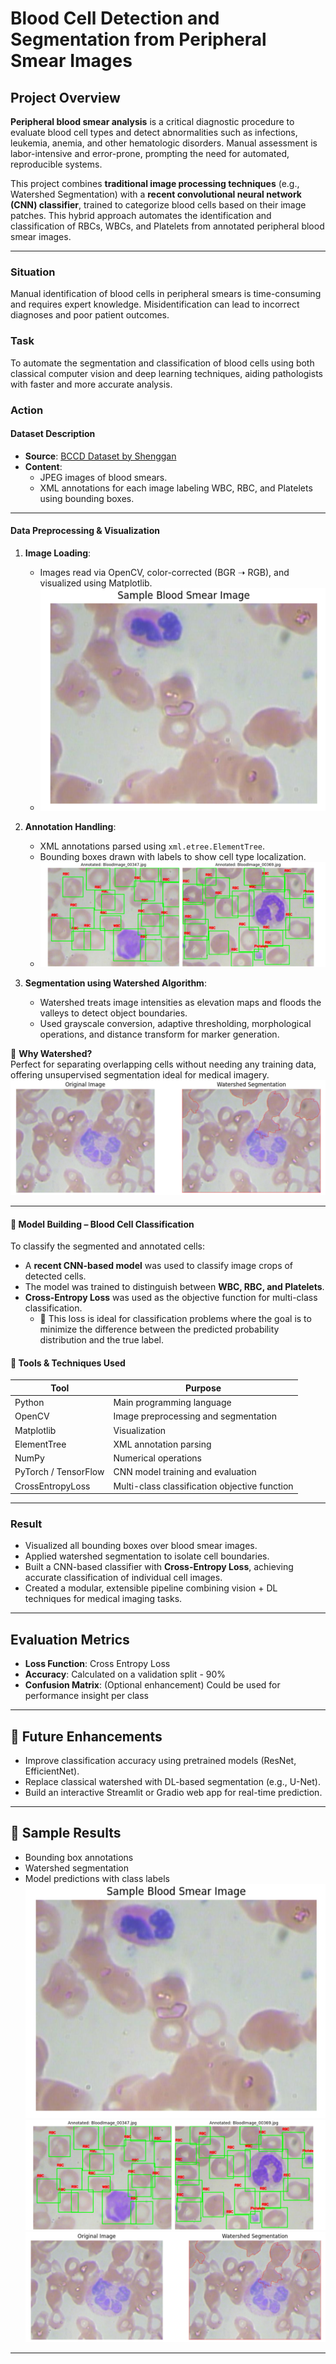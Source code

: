 # Blood Cell Detection and Segmentation from Peripheral Smear Images

## Project Overview

**Peripheral blood smear analysis** is a critical diagnostic procedure to evaluate blood cell types and detect abnormalities such as infections, leukemia, anemia, and other hematologic disorders. Manual assessment is labor-intensive and error-prone, prompting the need for automated, reproducible systems.

This project combines **traditional image processing techniques** (e.g., Watershed Segmentation) with a **recent convolutional neural network (CNN) classifier**, trained to categorize blood cells based on their image patches. This hybrid approach automates the identification and classification of RBCs, WBCs, and Platelets from annotated peripheral blood smear images.

---


### **Situation**
Manual identification of blood cells in peripheral smears is time-consuming and requires expert knowledge. Misidentification can lead to incorrect diagnoses and poor patient outcomes.

###  **Task**
To automate the segmentation and classification of blood cells using both classical computer vision and deep learning techniques, aiding pathologists with faster and more accurate analysis.

###  **Action**

####  Dataset Description

- **Source**: [BCCD Dataset by Shenggan](https://github.com/Shenggan/BCCD_Dataset)
- **Content**:
  - JPEG images of blood smears.
  - XML annotations for each image labeling WBC, RBC, and Platelets using bounding boxes.

---

####  Data Preprocessing & Visualization

1. **Image Loading**:
   - Images read via OpenCV, color-corrected (BGR ➝ RGB), and visualized using Matplotlib.
   - ![Smear Demo](media/demo01.png)

2. **Annotation Handling**:
   - XML annotations parsed using `xml.etree.ElementTree`.
   - Bounding boxes drawn with labels to show cell type localization.
   - ![Smear Demo](media/demo02.png)

3. **Segmentation using Watershed Algorithm**:
   - Watershed treats image intensities as elevation maps and floods the valleys to detect object boundaries.
   - Used grayscale conversion, adaptive thresholding, morphological operations, and distance transform for marker generation.
     

📌 **Why Watershed?**  
Perfect for separating overlapping cells without needing any training data, offering unsupervised segmentation ideal for medical imagery.
![Smear Demo](media/Demo03.png)

---

#### 🧠 Model Building – Blood Cell Classification

To classify the segmented and annotated cells:

- A **recent CNN-based model** was used to classify image crops of detected cells.
- The model was trained to distinguish between **WBC, RBC, and Platelets**.
- **Cross-Entropy Loss** was used as the objective function for multi-class classification.
  - 📌 This loss is ideal for classification problems where the goal is to minimize the difference between the predicted probability distribution and the true label.

#### 🧰 Tools & Techniques Used

| Tool | Purpose |
|------|---------|
| Python | Main programming language |
| OpenCV | Image preprocessing and segmentation |
| Matplotlib | Visualization |
| ElementTree | XML annotation parsing |
| NumPy | Numerical operations |
| PyTorch / TensorFlow | CNN model training and evaluation |
| CrossEntropyLoss | Multi-class classification objective function |

---

### **Result**

- Visualized all bounding boxes over blood smear images.
- Applied watershed segmentation to isolate cell boundaries.
- Built a CNN-based classifier with **Cross-Entropy Loss**, achieving accurate classification of individual cell images.
- Created a modular, extensible pipeline combining vision + DL techniques for medical imaging tasks.

---

## Evaluation Metrics

- **Loss Function**: Cross Entropy Loss  
- **Accuracy**: Calculated on a validation split - 90%
- **Confusion Matrix**: (Optional enhancement) Could be used for performance insight per class

---


## 🚀 Future Enhancements

- Improve classification accuracy using pretrained models (ResNet, EfficientNet).
- Replace classical watershed with DL-based segmentation (e.g., U-Net).
- Build an interactive Streamlit or Gradio web app for real-time prediction.

---

## 📸 Sample Results


- Bounding box annotations
- Watershed segmentation
- Model predictions with class labels
![Smear Demo](media/demo01.png)
![Smear Demo](media/demo02.png)
![Smear Demo](media/Demo03.png)


---
